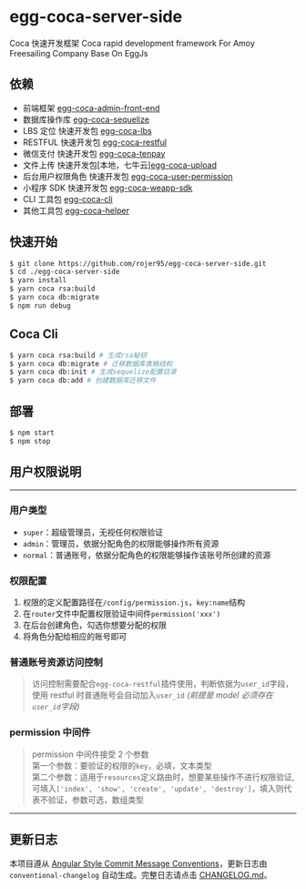 # egg-coca-server-side

Coca 快速开发框架 Coca rapid development framework For Amoy Freesailing Company Base On EggJs

## 依赖

- 前端框架 [egg-coca-admin-front-end](https://github.com/rojer95/egg-coca-admin-front-end)
- 数据库操作库 [egg-coca-sequelize](https://github.com/rojer95/egg-sequelize)
- LBS 定位 快速开发包 [egg-coca-lbs](https://github.com/rojer95/egg-coca-lbs)
- RESTFUL 快速开发包 [egg-coca-restful](https://github.com/rojer95/egg-coca-restful)
- 微信支付 快速开发包 [egg-coca-tenpay](https://github.com/rojer95/egg-coca-tenpay)
- 文件上传 快速开发包[本地，七牛云][egg-coca-upload](https://github.com/rojer95/egg-coca-upload)
- 后台用户权限角色 快速开发包 [egg-coca-user-permission](https://github.com/rojer95/egg-coca-user-permission)
- 小程序 SDK 快速开发包 [egg-coca-weapp-sdk](https://github.com/rojer95/egg-coca-weapp-sdk)
- CLI 工具包 [egg-coca-cli](https://github.com/rojer95/egg-coca-cli)
- 其他工具包 [egg-coca-helper](https://github.com/rojer95/egg-coca-helper)

## 快速开始

<!-- add docs here for user -->

```bash
$ git clone https://github.com/rojer95/egg-coca-server-side.git
$ cd ./egg-coca-server-side
$ yarn install
$ yarn coca rsa:build
$ yarn coca db:migrate
$ npm run debug
```

## Coca Cli

```bash
$ yarn coca rsa:build # 生成rsa秘钥
$ yarn coca db:migrate # 迁移数据库表格结构
$ yarn coca db:init # 生成sequelize配置目录
$ yarn coca db:add # 创建数据库迁移文件
```

## 部署

```bash
$ npm start
$ npm stop
```

## 用户权限说明

---

### 用户类型

- `super`：超级管理员，无视任何权限验证
- `admin`：管理员，依据分配角色的权限能够操作所有资源
- `normal`：普通账号，依据分配角色的权限能够操作该账号所创建的资源

### 权限配置

1. 权限的定义配置路径在`/config/permission.js`，`key:name`结构
2. 在`router`文件中配置权限验证中间件`permission('xxx')`
3. 在后台创建角色，勾选你想要分配的权限
4. 将角色分配给相应的账号即可

### 普通账号资源访问控制

> 访问控制需要配合`egg-coca-restful`插件使用，判断依据为`user_id`字段，使用 restful 时普通账号会自动加入`user_id` _(前提是 model 必须存在`user_id`字段)_

### permission 中间件

> permission 中间件接受 2 个参数  
> 第一个参数：要验证的权限的`key`，必填，文本类型  
> 第二个参数：适用于`resources`定义路由时，想要某些操作不进行权限验证,可填入`['index', 'show', 'create', 'update', 'destroy']`，填入则代表不验证，参数可选，数组类型

---

## 更新日志

本项目遵从 [Angular Style Commit Message Conventions](https://gist.github.com/stephenparish/9941e89d80e2bc58a153)，更新日志由 `conventional-changelog` 自动生成。完整日志请点击 [CHANGELOG.md](./CHANGELOG.md)。
